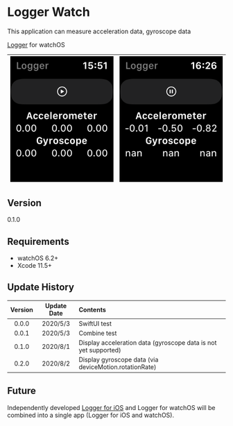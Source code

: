 #  Logger Watch

This application can measure acceleration data, gyroscope data

[Logger](https://github.com/Shakshi3104/Logger5) for watchOS


![screen](materials/IMG_4150.PNG) | ![screen](materials/IMG_4151.PNG)
:-: | :-:

## Version
0.1.0

## Requirements
- watchOS 6.2+
- Xcode 11.5+

## Update History

|Version|Update Date|Contents|
|:----:|:-------------:|:---------|
|0.0.0|2020/5/3| SwiftUI test|
|0.0.1|2020/5/3| Combine test|
|0.1.0|2020/8/1| Display acceleration data (gyroscope data is not yet supported)|
|0.2.0|2020/8/2| Display gyroscope data (via deviceMotion.rotationRate)|

## Future
Independently developed [Logger for iOS](https://github.com/Shakshi3104/Logger5) and Logger for watchOS will be combined into a single app (Logger for iOS and watchOS).
